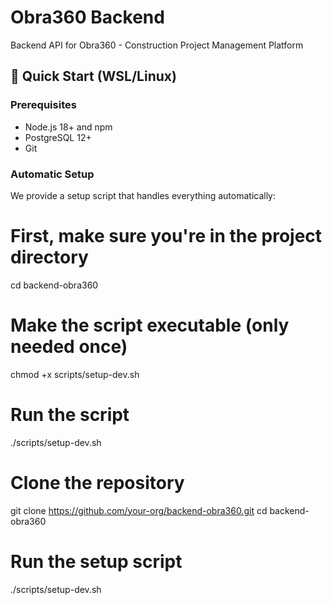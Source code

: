 # Obra360 Backend

Backend API for Obra360 - Construction Project Management Platform

## 🚀 Quick Start (WSL/Linux)

### Prerequisites
- Node.js 18+ and npm
- PostgreSQL 12+
- Git

### Automatic Setup

We provide a setup script that handles everything automatically:

# First, make sure you're in the project directory
cd backend-obra360

# Make the script executable (only needed once)
chmod +x scripts/setup-dev.sh

# Run the script
./scripts/setup-dev.sh

# Clone the repository
git clone https://github.com/your-org/backend-obra360.git
cd backend-obra360

# Run the setup script
./scripts/setup-dev.sh